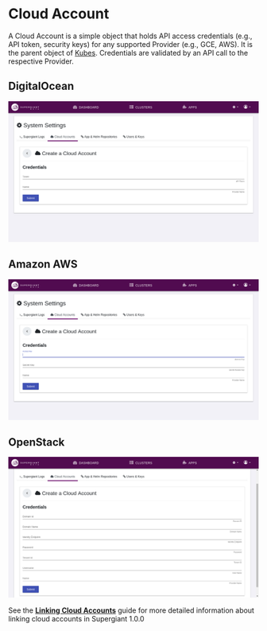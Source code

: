 # Cloud Account

A Cloud Account is a simple object that holds API access credentials (e.g., API token, security keys) for any supported Provider (e.g., GCE, AWS). It is the parent object of [Kubes](supergiant.readthedocs.io/en/v1.0.0/Concepts/kube/).  Credentials are validated by an API call to the respective Provider.

## DigitalOcean

![](../img/digital-ocean-credentials.png)

## Amazon AWS

![](../img/aws-cloud-acc-credentials.png)

## OpenStack

![](../img/openstack-cloud-credentials.png)

See the **[Linking Cloud Accounts](supergiant.readthedocs.io/en/v1.0.0/Using%20the%20UI/cloud_accounts/)** guide for more detailed information about linking cloud accounts in Supergiant 1.0.0